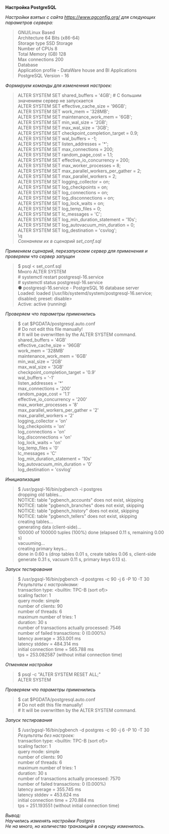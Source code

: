 **Настройка PostgreSQL**  
  
*Настройки взятых с сайта https://www.pgconfig.org/ для следующих параметров сервера:*  
  
> GNU/Linux Based  
> Architecture 64 Bits (x86-64)  
> Storage type SSD Storage  
> Number of CPUs 8  
> Total Memory (GB) 128  
> Max connections 200  
> Database  
> Application profile - DataWare house and BI Applications  
> PostgreSQL Version - 16  
  
*Формируем команды для измененния настроек:*  
> ALTER SYSTEM SET shared_buffers = '4GB'; \# С большим значением сервер не запускается  
> ALTER SYSTEM SET effective_cache_size = '96GB';  
> ALTER SYSTEM SET work_mem = '328MB';  
> ALTER SYSTEM SET maintenance_work_mem = '6GB';  
> ALTER SYSTEM SET min_wal_size = '2GB';  
> ALTER SYSTEM SET max_wal_size = '3GB';  
> ALTER SYSTEM SET checkpoint_completion_target = 0.9;  
> ALTER SYSTEM SET wal_buffers = -1;  
> ALTER SYSTEM SET listen_addresses = '*';  
> ALTER SYSTEM SET max_connections = 200;  
> ALTER SYSTEM SET random_page_cost = 1.1;  
> ALTER SYSTEM SET effective_io_concurrency = 200;  
> ALTER SYSTEM SET max_worker_processes = 8;  
> ALTER SYSTEM SET max_parallel_workers_per_gather = 2;  
> ALTER SYSTEM SET max_parallel_workers = 2;  
> ALTER SYSTEM SET logging_collector = on;  
> ALTER SYSTEM SET log_checkpoints = on;  
> ALTER SYSTEM SET log_connections = on;  
> ALTER SYSTEM SET log_disconnections = on;  
> ALTER SYSTEM SET log_lock_waits = on;  
> ALTER SYSTEM SET log_temp_files = 0;  
> ALTER SYSTEM SET lc_messages = 'C';  
> ALTER SYSTEM SET log_min_duration_statement = '10s';  
> ALTER SYSTEM SET log_autovacuum_min_duration = 0;  
> ALTER SYSTEM SET log_destination = 'csvlog';  
> \q  
> *Сохнаняем их в сценарий set_conf.sql*  
  
*Применяем сценарий, перезапускаем сервер для применения и проверяем что сервер запущен*  
> $ psql < set_conf.sql  
> Много ALTER SYSTEM  
> \# systemctl restart postgresql-16.service  
> \# systemctl status postgresql-16.service   
> ● postgresql-16.service - PostgreSQL 16 database server  
>      Loaded: loaded (/usr/lib/systemd/system/postgresql-16.service; disabled; preset: disable>  
>      Active: active (running)  
  
*Проверяем что параметры применились*  
> $ cat $PGDATA/postgresql.auto.conf  
> \# Do not edit this file manually!  
> \# It will be overwritten by the ALTER SYSTEM command.  
> shared_buffers = '4GB'  
> effective_cache_size = '96GB'  
> work_mem = '328MB'  
> maintenance_work_mem = '6GB'  
> min_wal_size = '2GB'  
> max_wal_size = '3GB'  
> checkpoint_completion_target = '0.9'  
> wal_buffers = '-1'  
> listen_addresses = '*'  
> max_connections = '200'  
> random_page_cost = '1.1'  
> effective_io_concurrency = '200'  
> max_worker_processes = '8'  
> max_parallel_workers_per_gather = '2'  
> max_parallel_workers = '2'  
> logging_collector = 'on'  
> log_checkpoints = 'on'  
> log_connections = 'on'  
> log_disconnections = 'on'  
> log_lock_waits = 'on'  
> log_temp_files = '0'  
> lc_messages = 'C'  
> log_min_duration_statement = '10s'  
> log_autovacuum_min_duration = '0'  
> log_destination = 'csvlog'  
  
*Инициализация*  
> $ /usr/pgsql-16/bin/pgbench -i postgres  
> dropping old tables...  
> NOTICE:  table "pgbench_accounts" does not exist, skipping  
> NOTICE:  table "pgbench_branches" does not exist, skipping  
> NOTICE:  table "pgbench_history" does not exist, skipping  
> NOTICE:  table "pgbench_tellers" does not exist, skipping  
> creating tables...  
> generating data (client-side)...  
> 100000 of 100000 tuples (100%) done (elapsed 0.11 s, remaining 0.00 s)  
> vacuuming...  
> creating primary keys...  
> done in 0.60 s (drop tables 0.01 s, create tables 0.06 s, client-side generate 0.31 s, vacuum 0.11 s, primary keys 0.13 s).  
  
*Запуск тестирования*  
> $ /usr/pgsql-16/bin/pgbench -d postgres -c 90 -j 6 -P 10 -T 30  
*Результаты с настройками:*  
> transaction type: <builtin: TPC-B (sort of)>  
> scaling factor: 1  
> query mode: simple  
> number of clients: 90  
> number of threads: 6  
> maximum number of tries: 1  
> duration: 30 s  
> number of transactions actually processed: 7546  
> number of failed transactions: 0 (0.000%)  
> latency average = 353.001 ms  
> latency stddev = 484.314 ms  
> initial connection time = 565.788 ms  
> tps = 253.082587 (without initial connection time)  
  
*Отменяем настройки*  
> $ psql -c "ALTER SYSTEM RESET ALL;"  
> ALTER SYSTEM  
  
*Проверяем что параметры применились*  
> $ cat $PGDATA/postgresql.auto.conf  
> \# Do not edit this file manually!  
> \# It will be overwritten by the ALTER SYSTEM command.  
  
*Запуск тестирования*  
> $ /usr/pgsql-16/bin/pgbench -d postgres -c 90 -j 6 -P 10 -T 30  
*Результаты без настроек:*  
> transaction type: <builtin: TPC-B (sort of)>  
> scaling factor: 1  
> query mode: simple  
> number of clients: 90  
> number of threads: 6  
> maximum number of tries: 1  
> duration: 30 s  
> number of transactions actually processed: 7570  
> number of failed transactions: 0 (0.000%)  
> latency average = 355.745 ms  
> latency stddev = 453.624 ms  
> initial connection time = 270.884 ms  
> tps = 251.193551 (without initial connection time)  
  
*Вывод:*  
*Научились изменять настройки Postgres*  
*Не на много, но количество транзакций в секунду изменилось.*  
